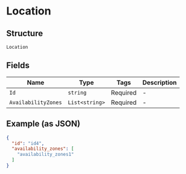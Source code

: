 
# Location

## Structure

`Location`

## Fields

| Name | Type | Tags | Description |
|  --- | --- | --- | --- |
| `Id` | `string` | Required | - |
| `AvailabilityZones` | `List<string>` | Required | - |

## Example (as JSON)

```json
{
  "id": "id4",
  "availability_zones": [
    "availability_zones1"
  ]
}
```

